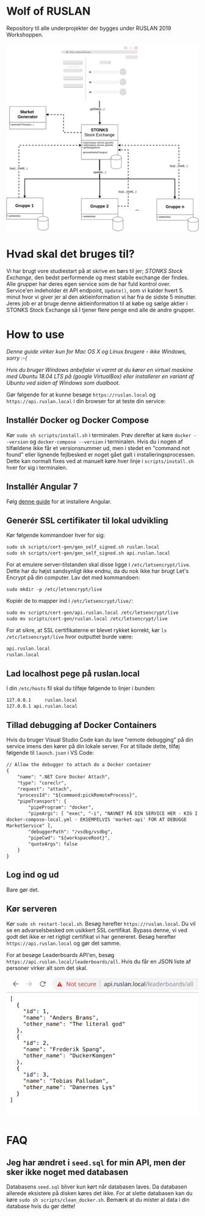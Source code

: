 # Wolf of RUSLAN
Repository til alle underprojekter der bygges under RUSLAN 2019 Workshoppen. 

![Overordnet arkitektur](img/system_architecture.png)

# Hvad skal det bruges til?
Vi har brugt vore studiestart på at skrive en børs til jer; *STONKS Stock Exchange*, den bedst performende og mest stabile exchange der findes. 
Alle grupper har deres egen service som de har fuld kontrol over. Service'en indeholder ét API endpoint, `Update()`, som vi kalder hvert 5. minut hvor vi giver jer al den aktieinformation vi har fra de sidste 5 minutter. Jeres job er at bruge denne aktieinformation til at købe og sælge aktier i STONKS Stock Exchange så I tjener flere penge end alle de andre grupper.

# How to use
*Denne guide virker kun for Mac OS X og Linux brugere - ikke Windows, sorry :-(*

*Hvis du bruger Windows anbefaler vi varmt at du kører en virtuel maskine med Ubuntu 18.04 LTS på (google VirtualBox) eller installerer en variant af Ubuntu ved siden af Windows som dualboot.*

Gør følgende for at kunne besøge `https://ruslan.local` og `https://api.ruslan.local` i din browser for at teste din service: 
## Installér Docker og Docker Compose
Kør `sudo sh scripts/install.sh` i terminalen. Prøv derefter at køre `docker --version` og `docker-compose --version` i terminalen. Hvis du i nogen af tilfældene ikke får et versionsnummer ud, men i stedet en "command not found" eller lignende fejlbesked er noget gået galt i installeringsprocessen. Dette kan normalt fixes ved at manuelt køre hver linje i `scripts/install.sh` hver for sig i terminalen.

## Installér Angular 7
Følg [denne guide](https://www.techomoro.com/how-to-install-and-setup-angular-7-on-ubuntu-18-04-1/) for at installere Angular.

## Generér SSL certifikater til lokal udvikling
Kør følgende kommandoer hver for sig: 
```
sudo sh scripts/cert-gen/gen_self_signed.sh ruslan.local
sudo sh scripts/cert-gen/gen_self_signed.sh api.ruslan.local
```

For at emulere server-tilstanden skal disse ligge i `/etc/letsencrypt/live`. Dette har du højst sandsynligt ikke endnu, da du nok ikke har brugt Let's Encrypt på din computer. Lav det med kommandoen:
```
sudo mkdir -p /etc/letsencrypt/live
```

Kopiér de to mapper ind i `/etc/letsencrypt/live/`: 

```
sudo mv scripts/cert-gen/api.ruslan.local /etc/letsencrypt/live
sudo mv scripts/cert-gen/ruslan.local /etc/letsencrypt/live
```

For at sikre, at SSL certifikaterne er blevet rykket korrekt, kør `ls /etc/letsencrypt/live` hvor outputtet burde være:
```
api.ruslan.local
ruslan.local
```
## Lad localhost pege på ruslan.local 
I din `/etc/hosts` fil skal du tilføje følgende to linjer i bunden: 
``` 
127.0.0.1     ruslan.local
127.0.0.1 api.ruslan.local
```

## Tillad debugging af Docker Containers
Hvis du bruger Visual Studio Code kan du lave "remote debugging" på din service imens den kører på din lokale server.
For at tillade dette, tilføj følgende til `launch.json` i VS Code:
```
// Allow the debugger to attach do a Docker container
{
    "name": ".NET Core Docker Attach",
    "type": "coreclr",
    "request": "attach",
    "processId": "${command:pickRemoteProcess}",
    "pipeTransport": {
        "pipeProgram": "docker",
        "pipeArgs": [ "exec", "-i", "NAVNET PÅ DIN SERVICE HER - KIG I docker-compose-local.yml - EKSEMPELVIS 'market-api' FOR AT DEBUGGE MarketService" ],
        "debuggerPath": "/vsdbg/vsdbg",
        "pipeCwd": "${workspaceRoot}",
        "quoteArgs": false
    }
}
```

## Log ind og ud 
Bare gør det.

## Kør serveren
Kør `sudo sh restart-local.sh`. 
Besøg herefter `https://ruslan.local`. Du vil se en advarselsbesked om usikkert SSL certifikat. Bypass denne, vi ved godt det ikke er ret rigtigt certifikat vi har genereret. 
Besøg herefter `https://api.ruslan.local` og gør det samme. 

For at besøge Leaderboards API'en, besøg `https://api.ruslan.local/leaderboards/all`. Hvis du får en JSON liste af personer virker alt som det skal. 

![Sample svar fra serveren](img/ruslan_sample_response.png)



# FAQ 
## Jeg har ændret i `seed.sql` for min API, men der sker ikke noget med databasen
Databasens `seed.sql` bliver kun kørt når databasen laves. Da databasen allerede eksistere på disken køres det ikke. For at slette databasen kan du køre `sudo sh scripts/clean_docker.sh`. Bemærk at du mister al data i din database hvis du gør dette!
